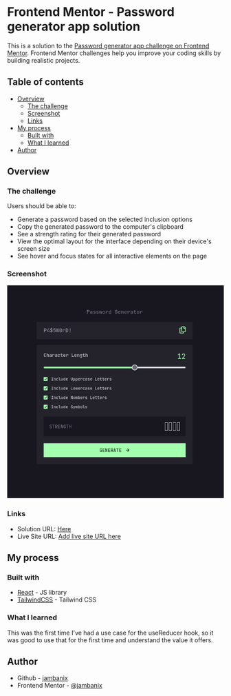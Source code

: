 # Frontend Mentor - Password generator app solution

This is a solution to the [Password generator app challenge on Frontend Mentor](https://www.frontendmentor.io/challenges/password-generator-app-Mr8CLycqjh). Frontend Mentor challenges help you improve your coding skills by building realistic projects.

## Table of contents

- [Overview](#overview)
  - [The challenge](#the-challenge)
  - [Screenshot](#screenshot)
  - [Links](#links)
- [My process](#my-process)
  - [Built with](#built-with)
  - [What I learned](#what-i-learned)
- [Author](#author)

## Overview

### The challenge

Users should be able to:

- Generate a password based on the selected inclusion options
- Copy the generated password to the computer's clipboard
- See a strength rating for their generated password
- View the optimal layout for the interface depending on their device's screen size
- See hover and focus states for all interactive elements on the page

### Screenshot

![preview](./preview.png)

### Links

- Solution URL: [Here](https://github.com/jambanix/frontendmentor_password-generator-app)
- Live Site URL: [Add live site URL here](https://jambanix.github.io/frontendmentor_password-generator-app/)

## My process

### Built with

- [React](https://reactjs.org/) - JS library
- [TailwindCSS](https://tailwindcss.com/) - Tailwind CSS

### What I learned

This was the first time I've had a use case for the useReducer hook, so it was good to use that for the first time and understand the value it offers.

## Author

- Github - [jambanix](https://www.github.com/jambanix)
- Frontend Mentor - [@jambanix](https://www.frontendmentor.io/profile/jambanix)
